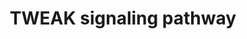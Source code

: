 ---
annotations:
- type: Pathway Ontology
  value: tumor necrosis factor superfamily mediated signaling pathway
authors:
- Mkutmon
- Egonw
- Eweitz
description: 'TNF related weak inducer of apoptosis (TWEAK) is a small pleiotropic
  cytokine of the TNF super family and its gene is located at chromosome 17p13.1.
  TWEAK has been reported to be expressed in tissues that include heart, brain, kidney
  and also in mononuclear blood cells. The multiple biological activities of TWEAK
  include stimulation of cell growth and angiogenesis, induction of inflammatory cytokines,
  and stimulation of apoptosis. It has been shown to be involved in the induction
  of cellular proliferation in liver cells, osteoblasts, astrocytes, synoviocytes,
  kidney cells and skeletal muscles. Furthermore, TWEAK plays a substantial role in
  cellular differentiation in osteoclasts. TWEAK induces glioma cell survival via
  imparting resistance to cytotoxic agents. It imparts its downstream signaling events
  by binding to its receptor, FGF inducible 14 protein (Fn14). Two modes of TWEAK-Fn14
  (ligand-receptor) interactions have been proposed (i) the ligand dependent interaction
  which involves the higher concentration of homotrimeric TWEAK, that binds to low
  concentration of Fn14 in a heterohexameric complex (ii) ligand-independent interaction
  when the ligand concentration is lower than the receptor concentration which induces
  the ligand independent interaction. The receptors homotrimerize to activate the
  downstream events. The signaling cascades reported under TWEAK-Fn14 interactions
  are the canonical and noncanonical NF-κB pathways and the MAPK pathway. There has
  been a report on crosstalk between Wnt and TWEAK pathways. In myoblasts the PI3K-AKT
  module has been reported to be inhibited under TWEAK stimulus. AKT phosprorylation
  leads to the activation of GSK3β resulting in increase of phospho-GSk3β and active
  β-catenin1 (CTNNB1) (dephosphorylated) levels. GSK3β and β-catenin1 remain associated
  in the cytoplasm, phosphorylation of GSK3β leads to the dissociation of β-catenin1
  (dephosphorylated) resulting in the nuclear translocation of the protein. Despite
  of reports on TWEAK binding to other receptors including CD163 and DR3 the downstream
  events following the binding is yet to be established. The data provided by us would
  foster enormous avenues for further studies on TWEAK associated proteins and the
  related disorders such as cancer and autoimmune diseases. The data would enable
  therapeutic studies by selecting the pathological events and the simultaneous production
  of blocking agents. Despite the minimal amount of data, ours can also be used in
  the overlay of various high throughput data enabling pathway analysis and can be
  accessed by any pathway resource to generate a customized pathway.  Please access
  this pathway at [http://www.netpath.org/netslim/tweak_pathway.html NetSlim] database.  If
  you use this pathway, please cite the following paper: Bhattacharjee, M., Raju,
  R., Radhakrishnan, A., Nanjappa, V., Muthusamy, B., Singh, K., Kuppusaami, D., Lingala,
  B. T., Pan, A., Mathur, P. P., Harsha, H. C., Prasad, T. S. K., Atkins, G. J., Pandey,
  A. and Chatterjee, A. (2012). A Bioinformatics Resource for TWEAK-Fn14 Signaling
  Pathway. Journal of Signal Transduction. In press.'
last-edited: 2021-05-21
organisms:
- Bos taurus
redirect_from:
- /index.php/Pathway:WP3236
- /instance/WP3236
schema-jsonld:
- '@context': https://schema.org/
  '@id': https://wikipathways.github.io/pathways/WP3236.html
  '@type': Dataset
  creator:
    '@type': Organization
    name: WikiPathways
  description: 'TNF related weak inducer of apoptosis (TWEAK) is a small pleiotropic
    cytokine of the TNF super family and its gene is located at chromosome 17p13.1.
    TWEAK has been reported to be expressed in tissues that include heart, brain,
    kidney and also in mononuclear blood cells. The multiple biological activities
    of TWEAK include stimulation of cell growth and angiogenesis, induction of inflammatory
    cytokines, and stimulation of apoptosis. It has been shown to be involved in the
    induction of cellular proliferation in liver cells, osteoblasts, astrocytes, synoviocytes,
    kidney cells and skeletal muscles. Furthermore, TWEAK plays a substantial role
    in cellular differentiation in osteoclasts. TWEAK induces glioma cell survival
    via imparting resistance to cytotoxic agents. It imparts its downstream signaling
    events by binding to its receptor, FGF inducible 14 protein (Fn14). Two modes
    of TWEAK-Fn14 (ligand-receptor) interactions have been proposed (i) the ligand
    dependent interaction which involves the higher concentration of homotrimeric
    TWEAK, that binds to low concentration of Fn14 in a heterohexameric complex (ii)
    ligand-independent interaction when the ligand concentration is lower than the
    receptor concentration which induces the ligand independent interaction. The receptors
    homotrimerize to activate the downstream events. The signaling cascades reported
    under TWEAK-Fn14 interactions are the canonical and noncanonical NF-κB pathways
    and the MAPK pathway. There has been a report on crosstalk between Wnt and TWEAK
    pathways. In myoblasts the PI3K-AKT module has been reported to be inhibited under
    TWEAK stimulus. AKT phosprorylation leads to the activation of GSK3β resulting
    in increase of phospho-GSk3β and active β-catenin1 (CTNNB1) (dephosphorylated)
    levels. GSK3β and β-catenin1 remain associated in the cytoplasm, phosphorylation
    of GSK3β leads to the dissociation of β-catenin1 (dephosphorylated) resulting
    in the nuclear translocation of the protein. Despite of reports on TWEAK binding
    to other receptors including CD163 and DR3 the downstream events following the
    binding is yet to be established. The data provided by us would foster enormous
    avenues for further studies on TWEAK associated proteins and the related disorders
    such as cancer and autoimmune diseases. The data would enable therapeutic studies
    by selecting the pathological events and the simultaneous production of blocking
    agents. Despite the minimal amount of data, ours can also be used in the overlay
    of various high throughput data enabling pathway analysis and can be accessed
    by any pathway resource to generate a customized pathway.  Please access this
    pathway at [http://www.netpath.org/netslim/tweak_pathway.html NetSlim] database.  If
    you use this pathway, please cite the following paper: Bhattacharjee, M., Raju,
    R., Radhakrishnan, A., Nanjappa, V., Muthusamy, B., Singh, K., Kuppusaami, D.,
    Lingala, B. T., Pan, A., Mathur, P. P., Harsha, H. C., Prasad, T. S. K., Atkins,
    G. J., Pandey, A. and Chatterjee, A. (2012). A Bioinformatics Resource for TWEAK-Fn14
    Signaling Pathway. Journal of Signal Transduction. In press.'
  keywords:
  - JUN
  - GSK3B
  - TRAF5
  - NFKBIB
  - CASP3
  - NFKB1
  - AKT1
  - MAPK14
  - FADD
  - RAF1
  - CCL2
  - TRAF3
  - CCL5
  - Apoptosis
  - MAP3K14
  - MAPK1
  - MAP3K7
  - TRAF1
  - RELB
  - BIRC3
  - MMP9
  - MAPK9
  - AKT2
  - CTNNB1
  - RAC1
  - RELA
  - Proteosome degradation
  - TRAF2
  - CASP8
  - MAPK3
  - MAPK8
  - RIPK1
  - TRIM63
  - BIRC2
  - NFKB2
  - TNF
  - IL6
  - CASP7
  - TNFRSF12A
  - BIKBA
  - CHUK
  - IKBKB
  - TNFSF12
  - HDAC1
  license: CC0
  name: TWEAK signaling pathway
seo: CreativeWork
title: TWEAK signaling pathway
wpid: WP3236
---